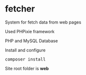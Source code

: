 # fetcher
System for fetch data from web pages

Used PHPixie framework

PHP and MySQL Database

Install and configure

<pre>
composer install
</pre>


Site root folder is **web**

